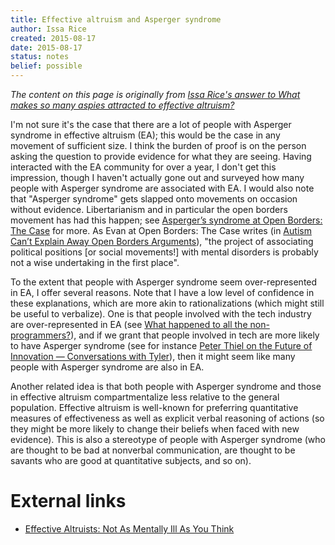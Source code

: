 ```yaml
---
title: Effective altruism and Asperger syndrome
author: Issa Rice
created: 2015-08-17
date: 2015-08-17
status: notes
belief: possible
---
```


*The content on this page is originally from [Issa Rice's answer to What makes so many aspies attracted to effective altruism?](https://www.quora.com/What-makes-so-many-aspies-attracted-to-effective-altruism/answer/Issa-Rice)*

I'm not sure it's the case that there are a
lot of people with Asperger syndrome in effective altruism (EA); this
would be the case in any movement of sufficient size. I think the burden
of proof is on the person asking the question to provide evidence for
what they are seeing. Having interacted with the EA community for over a
year, I don't get this impression, though I haven't actually gone out
and surveyed how many people with Asperger syndrome are associated with
EA. I would also note that "Asperger syndrome" gets slapped onto
movements on occasion without evidence. Libertarianism and in particular
the open borders movement has had this happen; see [Asperger’s syndrome at Open Borders: The
Case](http://openborders.info/aspergers-syndrome/) for more. As
Evan at Open Borders: The Case writes (in [Autism Can’t Explain Away Open Borders
Arguments](http://openborders.info/blog/autism-cant-explain-away-open-borders-arguments/)),
"the project of associating political positions \[or social movements!\]
with mental disorders is probably not a wise undertaking in the first
place".

To the extent that people with Asperger syndrome seem over-represented
in EA, I offer several reasons. Note that I have a low level of
confidence in these explanations, which are more akin to
rationalizations (which might still be useful to verbalize). One is that
people involved with the tech industry are over-represented in EA (see
[What happened to all the
non-programmers?](http://www.benkuhn.net/nonprog)), and if we
grant that people involved in tech are more likely to have Asperger
syndrome (see for instance [Peter Thiel on
the Future of Innovation — Conversations with
Tyler](https://medium.com/conversations-with-tyler/peter-thiel-on-the-future-of-innovation-77628a43c0dd)),
then it might seem like many people with Asperger syndrome are also in
EA.

Another related idea is that both people with Asperger syndrome and
those in effective altruism compartmentalize less relative to the
general population. Effective altruism is well-known for preferring
quantitative measures of effectiveness as well as explicit verbal
reasoning of actions (so they might be more likely to change their
beliefs when faced with new evidence). This is also a stereotype of
people with Asperger syndrome (who are thought to be bad at nonverbal
communication, are thought to be savants who are good at quantitative
subjects, and so on).

# External links

- [Effective Altruists: Not As Mentally Ill As You Think](http://slatestarcodex.com/2015/03/06/effective-altruists-not-as-mentally-ill-as-you-think/)
